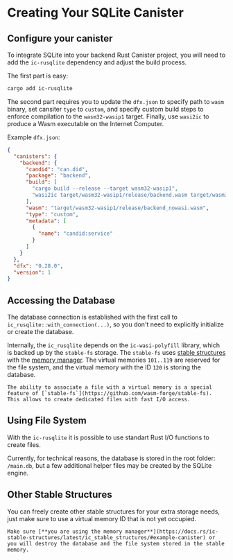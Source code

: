 # Creating Your SQLite Canister

## Configure your canister
To integrate SQLite into your backend Rust Canister project, you will need to add the `ic-rusqlite` dependency and adjust the build process.

The first part is easy:
```bash
cargo add ic-rusqlite
```

The second part requires you to update the `dfx.json` to specify path to `wasm` binary, set cansiter `type` to `custom`, and 
specify custom build steps to enforce compilation to the `wasm32-wasip1` target.
Finally, use `wasi2ic` to produce a Wasm executable on the Internet Computer.

Example `dfx.json`:
```json
{
  "canisters": {
    "backend": {
      "candid": "can.did",
      "package": "backend",
      "build": [
        "cargo build --release --target wasm32-wasip1",
        "wasi2ic target/wasm32-wasip1/release/backend.wasm target/wasm32-wasip1/release/backend_nowasi.wasm"
      ],
      "wasm": "target/wasm32-wasip1/release/backend_nowasi.wasm",
      "type": "custom",
      "metadata": [
        {
          "name": "candid:service"
        }
      ]
    }
  },
  "dfx": "0.28.0",
  "version": 1
}
```

## Accessing the Database

The database connection is established with the first call to `ic_rusqlite::with_connection(...)`, so you don't need to explicitly initialize or create the database.

Internally, the `ic_rusqlite` depends on the `ic-wasi-polyfill` library, which is backed up by the `stable-fs` storage. The `stable-fs` uses [stable structures](https://dfinity.github.io/stable-structures/) with the [memory manager](https://dfinity.github.io/stable-structures/concepts/memory-manager.html). The virtual memories `101..119` are reserved for the file system, and the virtual memory with the ID `120` is storing the database.

```admonish note
The ability to associate a file with a virtual memory is a special feature of [`stable-fs`](https://github.com/wasm-forge/stable-fs). This allows to create dedicated files with fast I/O access.
```

## Using File System

With the `ic-rusqlite` it is possible to use standart Rust I/O functions to create files.

Currently, for technical reasons, the database is stored in the root folder: `/main.db`, but a few additional helper files may be created by the SQLite engine.

## Other Stable Structures

You can freely create other stable structures for your extra storage needs, just make sure to use a virtual memory ID that is not yet occupied.

```admonish warning title="Use Memory Manager"
Make sure [**you are using the memory manager**](https://docs.rs/ic-stable-structures/latest/ic_stable_structures/#example-canister) or you will destroy the database and the file system stored in the stable memory.
```

